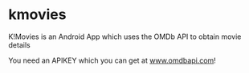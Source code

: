 # kmovies
K!Movies is an Android App which uses the OMDb API to obtain movie details

You need an APIKEY which you can get at www.omdbapi.com!
